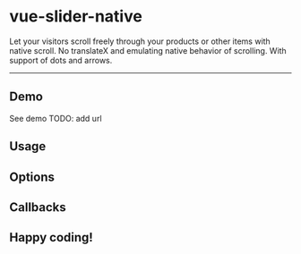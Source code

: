 # vue-slider-native

Let your visitors scroll freely through your products or other items with native scroll.
No translateX and emulating native behavior of scrolling. With support of dots and arrows.

___

## Demo
See demo TODO: add url

## Usage

## Options

## Callbacks

## Happy coding!
